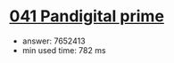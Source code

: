 [041 Pandigital prime](http://projecteuler.net/problem=41)
========================

- answer: 7652413 
- min used time: 782 ms

